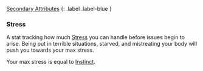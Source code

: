 [Secondary Attributes](Game/Core/Attributes#Secondary%20Attributes)
{: .label .label-blue }

### Stress
A stat tracking how much [Stress](Game/Stress) you can handle before issues begin to arise. Being put in terrible situations, starved, and mistreating your body will push you towards your max stress.

Your max stress is equal to [Instinct](Game/Core/Instinct).